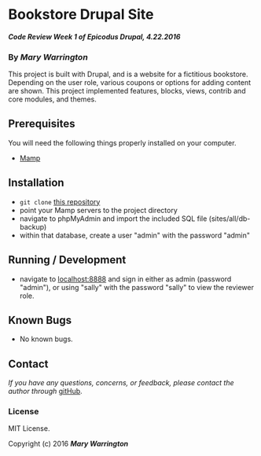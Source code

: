 # Bookstore Drupal Site
#### _Code Review Week 1 of Epicodus Drupal, 4.22.2016_

### By _**Mary Warrington**_

This project is built with Drupal, and is a website for a fictitious bookstore. Depending on the user role, various coupons or options for adding content are shown. This project implemented features, blocks, views, contrib and core modules, and themes.

## Prerequisites

You will need the following things properly installed on your computer.

* [Mamp](http://mamp.info/)

## Installation

* `git clone` [this repository](https://github.com/marywarrington/drupal-code-review-bookstore.git)
*  point your Mamp servers to the project directory
*  navigate to phpMyAdmin and import the included SQL file (sites/all/db-backup)
*  within that database, create a user "admin" with the password "admin"

## Running / Development

*  navigate to [localhost:8888](localhost:8888) and sign in either as admin (password "admin"), or using "sally" with the password "sally" to view the reviewer role.

## Known Bugs

* No known bugs.

## Contact

_If you have any questions, concerns, or feedback, please contact the author through_ [gitHub](https://github.com/marywarrington/).

### License

MIT License.

Copyright (c) 2016 **_Mary Warrington_**
